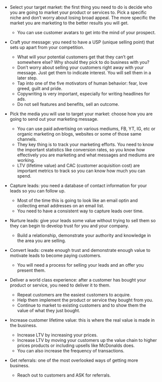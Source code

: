 * Select your target market: the first thing you need to do is decide who you are going to market your product or services to. Pick a specific niche and don’t worry about losing broad appeal. The more specific the market you are marketing to the better results you will get.
  * You can use customer avatars to get into the mind of your prospect.
  
* Craft your message: you need to have a USP (unique selling point) that sets up apart from your competition.
  * What will your potential customers get that they can’t get somewhere else? Why should they pick to do business with you?
  * Don’t worry about selling your customers right away with your message. Just get them to indicate interest. You will sell them in a later step.
  * Tap into one of the five motivators of human behavior: fear, love greed, guilt and pride.
  * Copywriting is very important, especially for writing headlines for ads.
  * Do not sell features and benefits, sell an outcome.
  
* Pick the media you will use to target your market: choose how you are going to send out your marketing message.
  * You can use paid advertising on various mediums, FB, YT, IG, etc or organic marketing on blogs, websites or some of those same channels.
  * They key thing is to track your marketing efforts. You need to know the important statistics like conversion rates, so you know how effectively you are marketing and what messages and mediums are working.
  * LTV (lifetime value) and CAC (customer acquisition cost) are important metrics to track so you can know how much you can spend.
  
* Capture leads: you need a database of contact information for your leads so you can follow up.
  * Most of the time this is going to look like an email optin and collecting email addresses on an email list.
  * You need to have a consistent way to capture leads over time.
  
* Nurture leads: give your leads some value without trying to sell them so they can begin to develop trust for you and your company.
  * Build a relationship, demonstrate your authority and knowledge in the area you are selling.
  
* Convert leads: create enough trust and demonstrate enough value to motivate leads to become paying customers.
  * You will need a process for selling your leads and an offer you present them.
  
* Deliver a world class experience: after a customer has bought your product or service, you need to deliver it to them.
  * Repeat customers are the easiest customers to acquire.
  * Help them implement the product or service they bought from you.
  * Continue to market to existing customers and to show them the value of what they just bought.
  
* Increase customer lifetime value: this is where the real value is made in the business.
  * Increase LTV by increasing your prices.
  * Increase LTV by moving your customers up the value chain to higher prices products or including upsells like McDonalds does.
  * You can also increase the frequency of transactions.
  
* Get referrals: one of the most overlooked ways of getting more business.
  * Reach out to customers and ASK for referrals.
